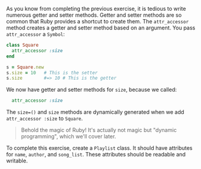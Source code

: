<!-- { ids:[22], language:'Ruby', type:'workshop', name:'Attr Accessor', description:'Use a single convenience method to create methods for setting and retrieving attributes from a class instance.'}-->

As you know from completing the previous exercise, it is tedious to write numerous getter and setter methods. Getter and setter methods are so common that Ruby provides a shortcut to create them. The `attr_accessor` method creates a getter and setter method based on an argument. You pass `attr_accessor` a `Symbol`:

```ruby
class Square
  attr_accessor :size
end

s = Square.new
s.size = 10   # This is the setter
s.size        #=> 10 # This is the getter
```

We now have getter and setter methods for `size`, because we called:

```ruby
  attr_accessor :size
```

The `size=()` and `size` methods are dynamically generated when we add
`attr_accessor :size` to `Square`.

> Behold the magic of Ruby! It's actually not magic but "dynamic programming", which we'll cover later.

To complete this exercise, create a `Playlist` class. It should have attributes for `name`, `author`, and `song_list`. These attributes should be readable and writable.
